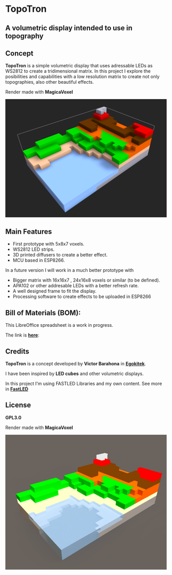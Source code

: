 # TopoTron

## A volumetric display intended to use in topography

## Concept

**TopoTron** is a simple volumetric display that uses adressable LEDs as WS2812 to create a tridimensional matrix. In this project I explore the posibilities and capabilities with a low resolution matrix to create not only topographies, also other beautiful effects.

Render made with **MagicaVoxel**

![TopoTron](TopoTron.png)

## Main Features

- First prototype with 5x8x7 voxels.
- WS2812 LED strips.
- 3D printed diffusers to create a better effect.
- MCU based in ESP8266.

In a future version I will work in a much better prototype with

- Bigger matrix with 16x16x7 , 24x16x8 voxels or similar (to be defined).
- APA102 or other addresable LEDs with a better refresh rate.
- A well designed frame to fit the display.
- Processing software to create effects to be uploaded in ESP8266

## Bill of Materials (BOM):

This LibreOffice spreadsheet is a work in progress.

The link is **[here](BOM.xlsx)**:


## Credits

**TopoTron** is a concept developed by **Victor Barahona** in **[Egokitek](https://www.egokitek.com/)**.

I have been inspired by **LED cubes** and other volumetric displays.

In this project I'm using FASTLED Libraries and my own content. See more in **[FastLED](https://github.com/FastLED/FastLED)**


## License

**GPL3.0**

Render made with **MagicaVoxel**

![TopoTron2](TopoTron2.png)


